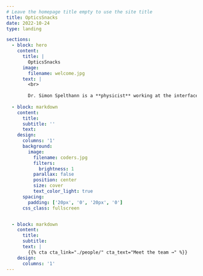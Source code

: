 ```yaml
---
# Leave the homepage title empty to use the site title
title: OpticsSnacks
date: 2022-10-24
type: landing

sections:
  - block: hero
    content:
      title: |
        OpticsSnacks
      image:
        filename: welcome.jpg
      text: |
        <br>
        
        Dr. Simon Spelthann is a **physicist** working at the interface of photonics and nanotechnology.
  
  - block: markdown
    content:
      title:
      subtitle: ''
      text:
    design:
      columns: '1'
      background:
        image: 
          filename: coders.jpg
          filters:
            brightness: 1
          parallax: false
          position: center
          size: cover
          text_color_light: true
      spacing:
        padding: ['20px', '0', '20px', '0']
      css_class: fullscreen


  - block: markdown
    content:
      title:
      subtitle:
      text: |
        {{% cta cta_link="./people/" cta_text="Meet the team →" %}}
    design:
      columns: '1'
---
```

